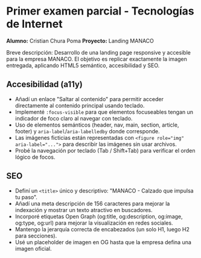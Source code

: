# Primer examen parcial - Tecnologías de Internet

**Alumno:** Cristian Chura Poma
**Proyecto:** Landing MANACO

Breve descripción:
Desarrollo de una landing page responsive y accesible para la empresa MANACO. 
El objetivo es replicar exactamente la imagen entregada, aplicando HTML5 semántico, accesibilidad y SEO.

## Accesibilidad (a11y)

- Añadí un enlace "Saltar al contenido" para permitir acceder directamente al contenido principal usando teclado.
- Implementé `:focus-visible` para que elementos focuseables tengan un indicador de foco claro al navegar con teclado.
- Uso de elementos semánticos (header, nav, main, section, article, footer) y `aria-label`/`aria-labelledby` donde corresponde.
- Las imágenes ficticias están representadas con `<figure role="img" aria-label="...">` para describir las imágenes sin usar archivos.
- Probé la navegación por teclado (Tab / Shift+Tab) para verificar el orden lógico de focos.

## SEO

- Definí un `<title>` único y descriptivo: "MANACO - Calzado que impulsa tu paso".
- Añadí una meta descripción de 156 caracteres para mejorar la indexación y mostrar un texto atractivo en buscadores.
- Incorporé etiquetas Open Graph (og:title, og:description, og:image, og:type, og:url) para mejorar la visualización en redes sociales.
- Mantengo la jerarquía correcta de encabezados (un solo H1, luego H2 para secciones).
- Usé un placeholder de imagen en OG hasta que la empresa defina una imagen oficial.
